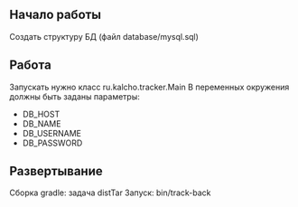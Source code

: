 Начало работы
---
Создать структуру БД (файл database/mysql.sql)

Работа
---
Запускать нужно класс ru.kalcho.tracker.Main
В переменных окружения должны быть заданы параметры:
- DB_HOST
- DB_NAME
- DB_USERNAME
- DB_PASSWORD

Развертывание
---
Сборка gradle: задача distTar
Запуск: bin/track-back
